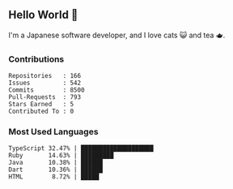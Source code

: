 ## Hello World 👋

I'm a Japanese software developer, and I love cats 😺 and tea 🫖.

### Contributions

    Repositories   : 166
    Issues         : 542
    Commits        : 8500
    Pull-Requests  : 793
    Stars Earned   : 5
    Contributed To : 0

### Most Used Languages

    TypeScript 32.47% | ████████████████████
    Ruby       14.63% | █████████
    Java       10.38% | ██████
    Dart       10.36% | ██████
    HTML        8.72% | █████
